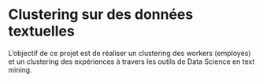 # Clustering sur des données textuelles

L’objectif de ce projet est de réaliser un clustering des workers (employés) et un clustering des expériences à travers les outils de Data Science en text mining.